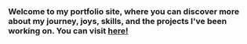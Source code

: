 ### Welcome to my portfolio site, where you can discover more about my journey, joys, skills, and the projects I've been working on. You can visit [here!](https://delstroo.github.io/portfolio-site/)
